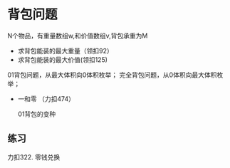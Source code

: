 # 背包问题

N个物品，有重量数组w,和价值数组v,背包承重为M

- 求背包能装的最大重量（领扣92）
- 求背包能装的最大价值(领扣125)

01背包问题，从最大体积向0体积枚举；
完全背包问题，从0体积向最大体积枚举；

- 一和零 （力扣474）

    01背包的变种

## 练习

力扣322. 零钱兑换




